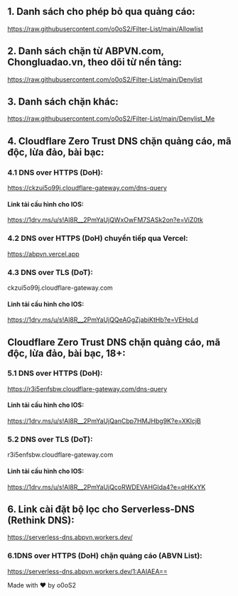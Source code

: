 ## 1. Danh sách cho phép bỏ qua quảng cáo:
https://raw.githubusercontent.com/o0oS2/Filter-List/main/Allowlist
## 2. Danh sách chặn từ ABPVN.com, Chongluadao.vn, theo dõi từ nền tảng:
https://raw.githubusercontent.com/o0oS2/Filter-List/main/Denylist
## 3. Danh sách chặn khác:
https://raw.githubusercontent.com/o0oS2/Filter-List/main/Denylist_Me
## 4. Cloudflare Zero Trust DNS chặn quảng cáo, mã độc, lừa đảo, bài bạc:
### 4.1 DNS over HTTPS (DoH):
https://ckzui5o99j.cloudflare-gateway.com/dns-query
#### Link tải cấu hình cho IOS:
https://1drv.ms/u/s!Al8R__2PmYaUjQWxOwFM7SASk2on?e=ViZ0tk
### 4.2 DNS over HTTPS (DoH) chuyển tiếp qua Vercel:
https://abpvn.vercel.app
### 4.3 DNS over TLS (DoT):
ckzui5o99j.cloudflare-gateway.com
#### Linh tải cấu hình cho IOS:
https://1drv.ms/u/s!Al8R__2PmYaUjQQeAGgZjabiKtHb?e=VEHpLd
## Cloudflare Zero Trust DNS chặn quảng cáo, mã độc, lừa đảo, bài bạc, 18+:
### 5.1 DNS over HTTPS (DoH):
https://r3i5enfsbw.cloudflare-gateway.com/dns-query
#### Linh tải cấu hình cho IOS:
https://1drv.ms/u/s!Al8R__2PmYaUjQanCbp7HMJHbg9K?e=XKlcjB
### 5.2 DNS over TLS (DoT):
r3i5enfsbw.cloudflare-gateway.com
#### Linh tải cấu hình cho IOS:
https://1drv.ms/u/s!Al8R__2PmYaUjQcoRWDEVAHGlda4?e=qHKxYK
## 6. Link cài đặt bộ lọc cho Serverless-DNS (Rethink DNS):
https://serverless-dns.abpvn.workers.dev/
### 6.1DNS over HTTPS (DoH) chặn quảng cáo (ABVN List):
https://serverless-dns.abpvn.workers.dev/1:AAIAEA==

Made with ♥ by o0oS2
